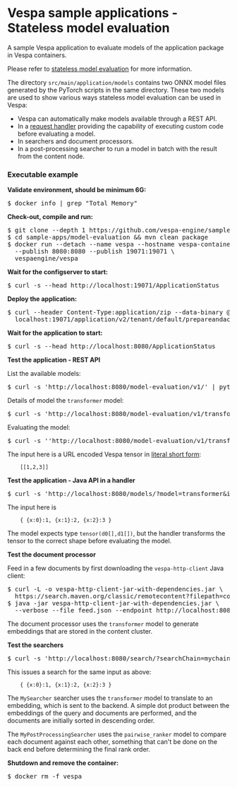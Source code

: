 <!-- Copyright Verizon Media. Licensed under the terms of the Apache 2.0 license. See LICENSE in the project root. -->
# Vespa sample applications - Stateless model evaluation

A sample Vespa application to evaluate models of the application package in
Vespa containers.

Please refer to
[stateless model evaluation](https://docs.vespa.ai/en/stateless-model-evaluation.html)
for more information.

The directory `src/main/application/models` contains two ONNX model files generated
by the PyTorch scripts in the same directory. These two models are used to show
various ways stateless model evaluation can be used in Vespa:

- Vespa can automatically make models available through a REST API.
- In a [request handler](https://docs.vespa.ai/en/jdisc/developing-request-handlers.html) providing the capability of
  executing custom code before evaluating a model.
- In searchers and document processors.
- In a post-processing searcher to run a model in batch with the result from the content node.

### Executable example

**Validate environment, should be minimum 6G:**

<pre>
$ docker info | grep "Total Memory"
</pre>

**Check-out, compile and run:**

<pre data-test="exec">
$ git clone --depth 1 https://github.com/vespa-engine/sample-apps.git
$ cd sample-apps/model-evaluation &amp;&amp; mvn clean package
$ docker run --detach --name vespa --hostname vespa-container \
  --publish 8080:8080 --publish 19071:19071 \
  vespaengine/vespa
</pre>

**Wait for the configserver to start:**

<pre data-test="exec" data-test-wait-for="200 OK">
$ curl -s --head http://localhost:19071/ApplicationStatus
</pre>

**Deploy the application:**

<pre data-test="exec" data-test-assert-contains="prepared and activated.">
$ curl --header Content-Type:application/zip --data-binary @target/application.zip \
  localhost:19071/application/v2/tenant/default/prepareandactivate
</pre>

**Wait for the application to start:**

<pre data-test="exec" data-test-wait-for="200 OK">
$ curl -s --head http://localhost:8080/ApplicationStatus
</pre>

**Test the application - REST API**

List the available models:

<pre data-test="exec" data-test-assert-contains="transformer">
$ curl -s 'http://localhost:8080/model-evaluation/v1/' | python -m json.tool
</pre>

Details of model the `transformer` model:

<pre data-test="exec" data-test-assert-contains="transformer">
$ curl -s 'http://localhost:8080/model-evaluation/v1/transformer' | python -m json.tool
</pre>

Evaluating the model:

<pre data-test="exec" data-test-assert-contains="1.64956">
$ curl -s ''http://localhost:8080/model-evaluation/v1/transformer/eval?input=%5B%5B1%2C2%2C3%5D%5D&format=short' | python -m json.tool
</pre>

The input here is a URL encoded Vespa tensor in
[literal short form](https://docs.vespa.ai/en/reference/tensor.html#tensor-literal-form):

```
    [[1,2,3]]
```

**Test the application - Java API in a handler**

<pre data-test="exec" data-test-assert-contains="1.64956">
$ curl -s 'http://localhost:8080/models/?model=transformer&input=%7B%7Bx%3A0%7D%3A1%2C%7Bx%3A1%7D%3A2%2C%7Bx%3A2%7D%3A3%7D' | python -m json.tool
</pre>

The input here is

```
    { {x:0}:1, {x:1}:2, {x:2}:3 }
```

The model expects type `tensor(d0[],d1[])`, but the handler transforms the tensor to the correct shape before evaluating
the model.

**Test the document processor**

Feed in a few documents by first downloading the `vespa-http-client` Java client:

<pre data-test="exec">
$ curl -L -o vespa-http-client-jar-with-dependencies.jar \
  https://search.maven.org/classic/remotecontent?filepath=com/yahoo/vespa/vespa-http-client/7.391.28/vespa-http-client-7.391.28-jar-with-dependencies.jar
$ java -jar vespa-http-client-jar-with-dependencies.jar \
  --verbose --file feed.json --endpoint http://localhost:8080
</pre>

The document processor uses the `transformer` model to generate embeddings that are stored in the content cluster.

**Test the searchers**

<pre data-test="exec" data-test-assert-contains="1.58892">
$ curl -s 'http://localhost:8080/search/?searchChain=mychain&input=%7B%7Bx%3A0%7D%3A1%2C%7Bx%3A1%7D%3A2%2C%7Bx%3A2%7D%3A3%7D' | python -m json.tool
</pre>

This issues a search for the same input as above:

```
    { {x:0}:1, {x:1}:2, {x:2}:3 }
```

The `MySearcher` searcher uses the `transformer` model to translate to an embedding, which is sent to the backend.
A simple dot product between the embeddings of the query and documents are performed, and the documents are initially
sorted in descending order.

The `MyPostProcessingSearcher` uses the `pairwise_ranker` model to compare each document against each other, something
that can't be done on the back end before determining the final rank order.

**Shutdown and remove the container:**

<pre data-test="after">
$ docker rm -f vespa
</pre>
